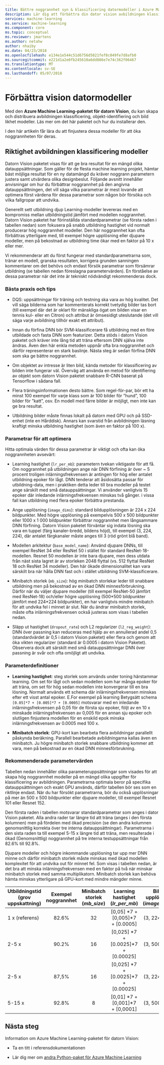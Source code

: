 ```yaml
---
title: Bättre noggrannhet syn & klassificering datormodeller i Azure Machine Learning
description: Lär dig att förbättra din dator vision avbildningen klassificering, objektet identifiering och avbildningen likhet modeller med hjälp av Azure Machine Learning-paketet för datorn Vision.
services: machine-learning
ms.service: machine-learning
ms.component: core
ms.topic: conceptual
ms.reviewer: jmartens
ms.author: netahw
author: nhaiby
ms.date: 04/23/2018
ms.openlocfilehash: e134e1e544c51d6756d5021fef8c049fe7d8afb0
ms.sourcegitcommit: e221d1a2e0fb245610a6dd886e7e74c362f06467
ms.translationtype: MT
ms.contentlocale: sv-SE
ms.lasthandoff: 05/07/2018
---
```

# <a name="improve-the-accuracy-of-computer-vision-models"></a>Förbättra vision datormodeller

Med den **Azure Machine Learning-paketet för datorn Vision**, du kan skapa och distribuera avbildningen klassificering, objekt-identifiering och bild likhet modeller. Läs mer om det här paketet och hur du installerar den.

I den här artikeln får lära du att finjustera dessa modeller för att öka noggrannheten för deras. 

## <a name="accuracy-of-image-classification-models"></a>Riktighet avbildningen klassificering modeller

Datorn Vision paketet visas för att ge bra resultat för en mängd olika datauppsättningar. Som gäller för de flesta machine learning projekt, hämtar bäst möjliga resultat för en ny datamängd du kräver noggrann parametern justera samt utvärdera olika designbeslut. Följande avsnitt innehåller anvisningar om hur du förbättrar noggrannhet på den angivna datauppsättningen, det vill säga vilka parametrar är mest lovande att optimera först värdena för dessa parametrar som någon bör försöka och vilka fallgropar att undvika.

Generellt sett utbildning djup Learning-modeller levereras med en kompromiss mellan utbildningstid jämfört med modellen noggrannhet. Datorn Vision paketet har förinställda standardparametrar (se första raden i tabellen nedan) som fokusera på snabb utbildning hastighet vid normalt producerar hög noggrannhet modeller. Den här noggrannhet kan ofta förbättras ytterligare med, till exempel högre upplösning eller djupare modeller, men på bekostnad av utbildning time ökar med en faktor på 10 x eller mer.

Vi rekommenderar att du först fungerar med standardparametrarna som, tränar en modell, granska resultaten, korrigera grunden sanningen kommentarer om det behövs och endast försök parametrar som försämrar utbildning (se tabellen nedan föreslagna parametervärden). En förståelse av dessa parametrar när det inte är tekniskt nödvändigt rekommenderas dock.


### <a name="best-practices-and-tips"></a>Bästa praxis och tips

* DQS: uppsättningar för träning och testning ska vara av hög kvalitet. Det vill säga bilderna som har kommenterats korrekt tvetydig bilder tas bort (till exempel där det är oklart för mänskliga ögat om bilden visar en tennis kul- eller en Citron) och attribut är ömsesidigt uteslutande (det vill säga varje avbildning tillhör exakt ett attribut).

* Innan du förfina DNN bör SVM-klassificerare få utbildning med en före utbildade och fasta DNN som featurizer. Detta stöds i datorn Vision paketet och kräver inte lång tid att träna eftersom DNN själva inte ändras. Även den här enkla metoden uppnår ofta bra noggrannhet och därför representerar en stark baslinje. Nästa steg är sedan förfina DNN som ska ge bättre noggrannhet.

* Om objektet av intresse är liten bild, kända metoder för klassificering av bilden inte fungerar väl. Överväg att använda en metod för identifiering av objekt som datorn Vision paketet snabbare R-CNN baserat på Tensorflow i sådana fall.

* Flera träningsinformationen desto bättre. Som regel-för-par, bör ett ha minst 100 exempel för varje klass som är 100 bilder för ”hund”, 100 bilder för ”katt”, osv. En modell med färre bilder är möjligt, men inte kan ge bra resultat.

* Utbildning bilder måste finnas lokalt på datorn med GPU och på SSD-enhet (inte en Hårddisk). Annars kan svarstid från avbildningen läsning kraftigt minska utbildning hastighet (som även en faktor på 100 x).


### <a name="parameters-to-optimize"></a>Parametrar för att optimera

Hitta optimala värden för dessa parametrar är viktigt och ofta kan öka noggrannheten avsevärt:
* Learning hastighet (`lr_per_mb`): parametern tvekan viktigaste för att få. Om noggrannhet på utbildningen ange när DNN förfining är över ~ 5 procent troligen inlärningsfrekvensen är antingen för hög eller antalet utbildning epoker för lågt. DNN tenderar att åsidosätta passar för utbildning-data, men i praktiken detta leder till bra modeller på testet ange särskilt med små datauppsättningar. Vi använder vanligtvis 15 epoker där inledande inlärningsfrekvensen minskas två gånger. i vissa fall kan utbildning med flera epoker förbättra prestanda.

* Ange upplösning (`image_dims`): standard bildupplösningen är 224 x 224 bildpunkter. Med högre upplösning på exempelvis 500 x 500 bildpunkter eller 1000 x 1 000 bildpunkter förbättrar noggrannhet men långsammare DNN förfining. Datorn Vision paketet förväntar sig indata lösning ska vara en tuppel (färg kanaler-bredd, bildens höjd), till exempel (3, 224, 224), där antalet färgkanaler måste anges till 3 (röd grönt blå band).

* Modellen arkitektur (`base_model_name`): Använd djupare DNNs, till exempel ResNet 34 eller ResNet 50 i stället för standard ResNet-18-modellen. Resnet 50 modellen är inte bara djupare, men dess utdata från näst sista lagret är av storleken 2048 flyttal (vs. 512 flyttal ResNet 18 och ResNet 34 modeller). Den här ökade dimensionalitet kan vara särskilt bra när hålla DNN fast och i stället utbildning SVM-klassificerare.

* Minibatch storlek (`mb_size`): hög minibatch storlekar leder till snabbare utbildning men på bekostnad av en ökad DNN minnesförbrukning. Därför när du väljer djupare modeller (till exempel ResNet-50 jämfört med ResNet-18) och/eller högre upplösning (500\*500 bildpunkter jämfört med 224\*224 bildpunkter), en har vanligtvis mindre minibatch för att undvika fel i minnet är slut. När du ändrar minibatch storlek, måste ofta inlärningsfrekvensen också justeras som visas i tabellen nedan.
* Släpp ut hastighet (`dropout_rate`) och L2 regularizer (`l2_reg_weight`): DNN över passning kan reduceras med hjälp av en annullerad andel 0,5 (standardvärdet är 0,5 i datorn Vision paketet) eller flera och genom att öka vikten regularizer (standard är 0.0005 i datorn Vision Paketet). Observera dock att särskilt med små datauppsättningar DNN över passning är svår och ofta omöjligt att undvika.


### <a name="parameter-definitions"></a>Parameterdefinitioner

- **Learning hastighet**: steg storlek som används under toning härstammar learning. Om set för lågt och sedan modellen som har många epoker för att träna, om set för hög sedan modellen inte konvergerar till en bra lösning. Normalt används ett schema där inlärningsfrekvensen minskas efter ett visst antal epoker. E.For exempel på learning Betygsätt schema `[0.05]*7 + [0.005]*7 + [0.0005]` motsvarar med en inledande inlärningsfrekvensen på 0,05 för de första sju epoker, följt av en 10 x minskade inlärningsfrekvensen av 0,005 för en annan sju epoker och slutligen finjustera modellen för en enskild epok minska inlärningsfrekvensen av 0.0005 med 100 x.

- **Minibatch storlek**: GPU-kort kan bearbeta flera avbildningar parallellt påskynda beräkning. Parallell bearbetade avbildningarna kallas även en minibatch. Ju högre minibatch storlek snabbare utbildning kommer att vara, men på bekostnad av en ökad DNN minnesförbrukning.

### <a name="recommended-parameter-values"></a>Rekommenderade parametervärden

Tabellen nedan innehåller olika parameteruppsättningar som visades för att skapa hög noggrannhet modeller på en mängd olika uppgifter för klassificering av avbildningen. Parametrarna optimala beror på specifika datauppsättningen och exakt GPU används, därför tabellen bör ses som en riktlinje endast. När du har försökt parametrarna, bör du också upplösningar på mer än 500 x 500 bildpunkter eller djupare modeller, till exempel Resnet 101 eller Resnet 152.

Den första raden i tabellen motsvarar standardparametrar som anges i dator Vision paketet. Alla andra rader tar längre tid att träna (anges i den första kolumnen) men på fördelen med ökad precision (se den andra kolumnen genomsnittlig korrekta över tre interna datauppsättningar). Parametrarna i den sista raden ta till exempel 5-15 x längre tid att träna, men resulterade i ökad (Genomsnittlig) noggrannhet på tre interna testuppsättningar från 82.6% till 92.8%.

Djupare modeller och högre inkommande upplösning tar upp mer DNN minne och därför minibatch storlek måste minskas med ökad modellen komplexitet för att undvika out för minnet fel. Som visas i tabellen nedan, är det bra att minska inlärningsfrekvensen med en faktor på två när minskar minibatch storlek med samma multiplikatorn. Minibatch storlek kan behöva hämta minskas ytterligare på GPU-kort med mindre mängder minne.

| Utbildningstid (grov uppskattning) | Exempel noggrannhet | Minibatch storlek (*mb_size*) | Learning hastighet (*lr_per_mb*) | Bild-upplösning (*image_dims*) | DNN arkitektur (*base_model_name*) |
|------------- |:-------------:|:-------------:|:-----:|:-----:|:---:|
| 1 x (referens) | 82.6% | 32 | [0,05] \*7 + [0,005]\*7 + [0.0005]  | (3, 224, 224) | ResNet18_ImageNet_CNTK |
| 2-5 x    | 90.2% | 16 | [0,025] \*7 + [0.0025]\*7 + [0.00025] | (3, 500, 500) | ResNet18_ImageNet_CNTK |
| 2-5 x    | 87,5% | 16 | [0,025] \*7 + [0.0025]\*7 + [0.00025] | (3, 224, 224) | ResNet50_ImageNet_CNTK |
| 5-15 x        | 92.8% |  8 | [0,01] \*7 + [0,001]\*7 + [0,0001]  | (3, 500, 500) | ResNet50_ImageNet_CNTK |


## <a name="next-steps"></a>Nästa steg

Information om Azure Machine Learning-paketet för datorn Vision:
+ Ta en titt i referensdokumentationen

+ Lär dig mer om [andra Python-paket för Azure Machine Learning](reference-python-package-overview.md)